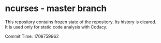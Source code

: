 # ncurses - master branch

This repository contains frozen state of the repository.
Its history is cleared. It is used only for static code
analysis with Codacy.

Commit Time: 1708759962